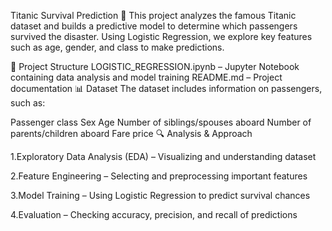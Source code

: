 Titanic Survival Prediction 🚢
This project analyzes the famous Titanic dataset and builds a predictive model to determine which passengers survived the disaster. Using Logistic Regression, we explore key features such as age, gender, and class to make predictions.

📂 Project Structure
LOGISTIC_REGRESSION.ipynb – Jupyter Notebook containing data analysis and model training
README.md – Project documentation
📊 Dataset
The dataset includes information on passengers, such as:

Passenger class
Sex
Age
Number of siblings/spouses aboard
Number of parents/children aboard
Fare price
🔍 Analysis & Approach

1.Exploratory Data Analysis (EDA) – Visualizing and understanding dataset 

2.Feature Engineering – Selecting and preprocessing important features

3.Model Training – Using Logistic Regression to predict survival chances

4.Evaluation – Checking accuracy, precision, and recall of predictions
